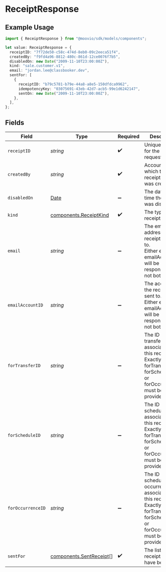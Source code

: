 # ReceiptResponse

## Example Usage

```typescript
import { ReceiptResponse } from "@moovio/sdk/models/components";

let value: ReceiptResponse = {
  receiptID: "7f72de50-c58c-474d-8eb0-09c2eeca51f4",
  createdBy: "f9fd4a96-8812-480c-861d-12ce0076f7b5",
  disabledOn: new Date("2009-11-10T23:00:00Z"),
  kind: "sale.customer.v1",
  email: "jordan.lee@classbooker.dev",
  sentFor: [
    {
      receiptID: "b79c5781-b79e-44a8-a8e5-150dfdca9962",
      idempotencyKey: "03075691-43eb-42d7-acb5-99e1d6242147",
      sentOn: new Date("2009-11-10T23:00:00Z"),
    },
  ],
};
```

## Fields

| Field                                                                                                                                             | Type                                                                                                                                              | Required                                                                                                                                          | Description                                                                                                                                       | Example                                                                                                                                           |
| ------------------------------------------------------------------------------------------------------------------------------------------------- | ------------------------------------------------------------------------------------------------------------------------------------------------- | ------------------------------------------------------------------------------------------------------------------------------------------------- | ------------------------------------------------------------------------------------------------------------------------------------------------- | ------------------------------------------------------------------------------------------------------------------------------------------------- |
| `receiptID`                                                                                                                                       | *string*                                                                                                                                          | :heavy_check_mark:                                                                                                                                | Unique identifier for the receipt request.                                                                                                        |                                                                                                                                                   |
| `createdBy`                                                                                                                                       | *string*                                                                                                                                          | :heavy_check_mark:                                                                                                                                | AccountID for which the receipt request was created.                                                                                              |                                                                                                                                                   |
| `disabledOn`                                                                                                                                      | [Date](https://developer.mozilla.org/en-US/docs/Web/JavaScript/Reference/Global_Objects/Date)                                                     | :heavy_minus_sign:                                                                                                                                | The date and time the receipt was disabled.                                                                                                       | 2009-11-10T23:00:00Z                                                                                                                              |
| `kind`                                                                                                                                            | [components.ReceiptKind](../../models/components/receiptkind.md)                                                                                  | :heavy_check_mark:                                                                                                                                | The type of receipt.                                                                                                                              |                                                                                                                                                   |
| `email`                                                                                                                                           | *string*                                                                                                                                          | :heavy_minus_sign:                                                                                                                                | The email address the receipt is sent to.<br/>Either email or emailAccountID will be in the response, but not both.                               | jordan.lee@classbooker.dev                                                                                                                        |
| `emailAccountID`                                                                                                                                  | *string*                                                                                                                                          | :heavy_minus_sign:                                                                                                                                | The accountID the receipt is sent to.<br/>Either email or emailAccountID will be in the response, but not both.                                   |                                                                                                                                                   |
| `forTransferID`                                                                                                                                   | *string*                                                                                                                                          | :heavy_minus_sign:                                                                                                                                | The ID of the transfer associated with this receipt.<br/>Exactly one of forTransferID, forScheduleID, or forOccurrenceID must be provided.        |                                                                                                                                                   |
| `forScheduleID`                                                                                                                                   | *string*                                                                                                                                          | :heavy_minus_sign:                                                                                                                                | The ID of the schedule associated with this receipt.<br/>Exactly one of forTransferID, forScheduleID, or forOccurrenceID must be provided.        |                                                                                                                                                   |
| `forOccurrenceID`                                                                                                                                 | *string*                                                                                                                                          | :heavy_minus_sign:                                                                                                                                | The ID of the schedule occurrence associated with this receipt.<br/>Exactly one of forTransferID, forScheduleID, or forOccurrenceID must be provided. |                                                                                                                                                   |
| `sentFor`                                                                                                                                         | [components.SentReceipt](../../models/components/sentreceipt.md)[]                                                                                | :heavy_check_mark:                                                                                                                                | The list of receipts that have been sent.                                                                                                         |                                                                                                                                                   |